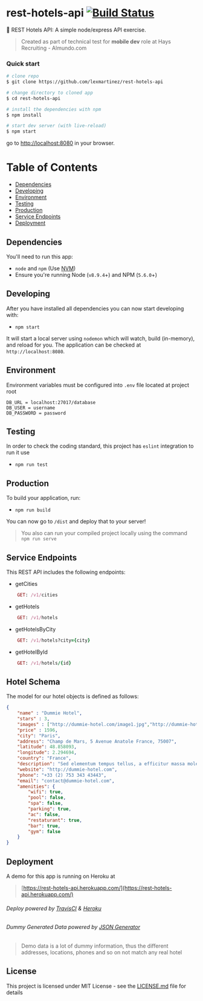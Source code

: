 # rest-hotels-api [![Build Status](https://travis-ci.org/lexmartinez/rest-hotels-api.svg?branch=master)](https://travis-ci.org/lexmartinez/rest-hotels-api)


:hotel: REST Hotels API: A simple node/express API exercise.

> Created as part of technical test for **mobile dev** role at Hays Recruiting - Almundo.com

### Quick start

```bash
# clone repo
$ git clone https://github.com/lexmartinez/rest-hotels-api

# change directory to cloned app
$ cd rest-hotels-api

# install the dependencies with npm
$ npm install

# start dev server (with live-reload)
$ npm start
```
go to [http://localhost:8080](http://localhost:8080) in your browser.


# Table of Contents

* [Dependencies](#dependencies)
* [Developing](#developing)
* [Environment](#environment)
* [Testing](#testing)
* [Production](#production)
* [Service Endpoints](#service-endpoints)
* [Deployment](#deployment)
    
 ## Dependencies
 
 You'll need to run this app:
 * `node` and `npm` (Use [NVM](https://github.com/creationix/nvm))
 * Ensure you're running Node (`v8.9.4`+) and NPM (`5.6.0`+)
 
 ## Developing
 
 After you have installed all dependencies you can now start developing with:
 
 * `npm start`
 
 It will start a local server using `nodemon` which will watch, build (in-memory), and reload for you. The application can be checked at `http://localhost:8080`.
 
 ## Environment
 Environment variables must be configured into `.env` file located at project root

```
DB_URL = localhost:27017/database
DB_USER = username
DB_PASSWORD = password
```````

## Testing

In order to check the coding standard, this project has `eslint` integration to run it use

* `npm run test`

## Production

To build your application, run:

* `npm run build`

You can now go to `/dist` and deploy that to your server!

> You also can run your compiled project locally  using the command `npm run serve`

## Service Endpoints
This REST API includes the following endpoints:

+ getCities
```ruby
    GET: /v1/cities
```

+ getHotels
```ruby
    GET: /v1/hotels
```

+ getHotelsByCity
```ruby
    GET: /v1/hotels?city={city}
```

+ getHotelById
```ruby
    GET: /v1/hotels/{id}
```

## Hotel Schema
The model for our hotel objects is defined as follows:

```json
{
    "name" : "Dummie Hotel",
    "stars" : 3,
    "images" : ["http://dummie-hotel.com/image1.jpg","http://dummie-hotel.com/image2.jpg"],
    "price" : 1596,
    "city": "Paris",
    "address": "Champ de Mars, 5 Avenue Anatole France, 75007",
    "latitude": 48.858093,
    "longitude": 2.294694,
    "country": "France",
    "description": "Sed elementum tempus tellus, a efficitur massa molestie in. Vivamus tempus libero metus, sit amet scelerisque leo mattis eu. Vestibulum et nisl maximus, consequat felis eu, varius erat. Pellentesque fermentum tincidunt dui non porttitor.",
    "website": "http://dummie-hotel.com",
    "phone": "+33 (2) 753 343 43443",
    "email": "contact@dummie-hotel.com",
    "amenities": {
        "wifi": true,
        "pool": false,
        "spa": false,
        "parking": true,
        "ac": false,
        "restaturant": true,
        "bar": true,
        "gym": false
    }    
}
```

## Deployment
A demo for this app is running on Heroku at 

> [https://rest-hotels-api.herokuapp.com/](https://rest-hotels-api.herokuapp.com/)

###### Deploy powered by [TravisCI](https://travis-ci.org/) & [Heroku](https://heroku.com)
###### Dummy Generated Data powered by [JSON Generator](https://www.json-generator.com/)

> Demo data is a lot of dummy information, thus the different addresses, locations, phones and so on not match any real hotel


## License

This project is licensed under MIT License - see the [LICENSE.md](https://github.com/lexmartinez/rest-hotels-api/blob/master/LICENSE.md) file for details